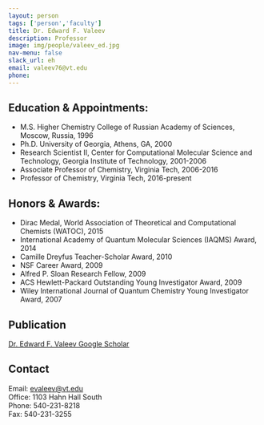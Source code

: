 ```yaml
---
layout: person
tags: ['person','faculty']
title: Dr. Edward F. Valeev 
description: Professor  
image: img/people/valeev_ed.jpg
nav-menu: false 
slack_url: eh
email: valeev76@vt.edu
phone: 
---
```


## Education & Appointments:
- M.S. Higher Chemistry College of Russian Academy of Sciences, Moscow, Russia, 1996
- Ph.D. University of Georgia, Athens, GA, 2000
- Research Scientist II, Center for Computational Molecular Science and Technology, Georgia Institute of Technology, 2001-2006
- Associate Professor of Chemistry, Virginia Tech, 2006-2016
- Professor of Chemistry, Virginia Tech, 2016-present 

## Honors & Awards:
- Dirac Medal, World Association of Theoretical and Computational Chemists (WATOC), 2015
- International Academy of Quantum Molecular Sciences (IAQMS) Award, 2014
- Camille Dreyfus Teacher-Scholar Award, 2010
- NSF Career Award, 2009
- Alfred P. Sloan Research Fellow, 2009
- ACS Hewlett-Packard Outstanding Young Investigator Award, 2009
- Wiley International Journal of Quantum Chemistry Young Investigator Award, 2007

## Publication
[Dr. Edward F. Valeev Google Scholar](https://scholar.google.com/citations?hl=en&user=4QxcieMAAAAJ&view_op=list_works)

## Contact
Email: evaleev@vt.edu  
Office: 1103 Hahn Hall South  
Phone: 540-231-8218  
Fax: 540-231-3255  